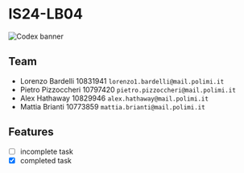 # IS24-LB04
<img src="https://github.com/omgbarde/IS24-LB04/assets/124436316/6139f2ad-e8a1-477c-a006-bdf2d3438225" alt="Codex banner" />

## Team
- Lorenzo Bardelli 10831941 `lorenzo1.bardelli@mail.polimi.it`
- Pietro Pizzoccheri 10797420 `pietro.pizzoccheri@mail.polimi.it`
- Alex Hathaway 10829946 `alex.hathaway@mail.polimi.it`
- Mattia Brianti 10773859 `mattia.brianti@mail.polimi.it`

## Features
- [ ] incomplete task
- [x] completed task
